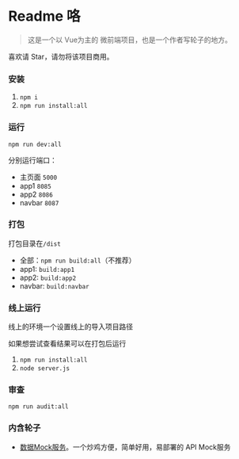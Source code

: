 # Readme 咯

> 这是一个以 Vue为主的 微前端项目，也是一个作者写轮子的地方。

喜欢请 Star，请勿将该项目商用。

### 安装

1. `npm i`
2. `npm run install:all`

### 运行

`npm run dev:all`

分别运行端口：
* 主页面 `5000`
* app1 `8085`
* app2 `8086`
* navbar `8087`

### 打包

打包目录在`/dist`

* 全部：`npm run build:all`（不推荐）
* app1: `build:app1`
* app2: `build:app2`
* navbar: `build:navbar`

### 线上运行

线上的环境一个设置线上的导入项目路径

如果想尝试查看结果可以在打包后运行
1. `npm run install:all`
2. `node server.js`

### 审查

`npm run audit:all`

### 内含轮子

* [数据Mock服务](/z-mock/readme.md)。一个炒鸡方便，简单好用，易部署的 API Mock服务
